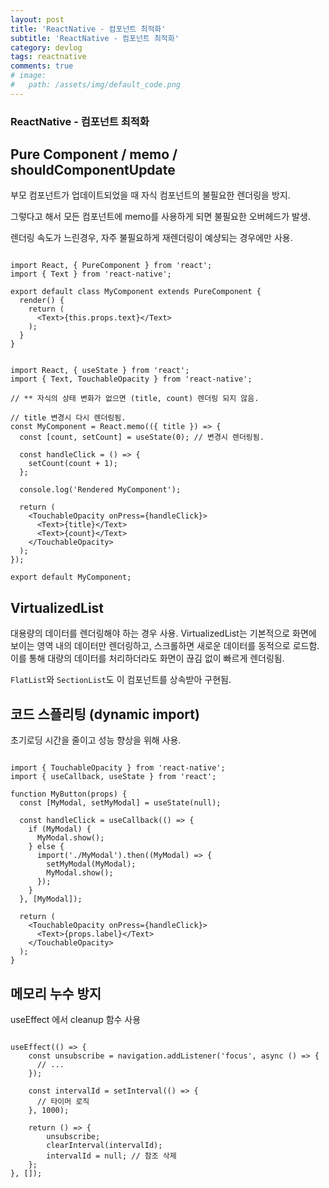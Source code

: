 ```yaml
---
layout: post
title: 'ReactNative - 컴포넌트 최적화'
subtitle: 'ReactNative - 컴포넌트 최적화'
category: devlog
tags: reactnative
comments: true
# image: 
#   path: /assets/img/default_code.png
---
```


### ReactNative - 컴포넌트 최적화

## Pure Component / memo / shouldComponentUpdate

부모 컴포넌트가 업데이트되었을 때 자식 컴포넌트의 불필요한 렌더링을 방지.

그렇다고 해서 모든 컴포넌트에 memo를 사용하게 되면 불필요한 오버헤드가 발생.

렌더링 속도가 느린경우, 자주 불필요하게 재렌더링이 예샹되는 경우에만 사용.

```tsx

import React, { PureComponent } from 'react';
import { Text } from 'react-native';

export default class MyComponent extends PureComponent {
  render() {
    return (
      <Text>{this.props.text}</Text>
    );
  }
}

```

```tsx

import React, { useState } from 'react';
import { Text, TouchableOpacity } from 'react-native';

// ** 자식의 상태 변화가 없으면 (title, count) 렌더링 되지 않음.

// title 변경시 다시 렌더링됨.
const MyComponent = React.memo(({ title }) => {
  const [count, setCount] = useState(0); // 변경시 렌더링됨.

  const handleClick = () => {
    setCount(count + 1);
  };

  console.log('Rendered MyComponent');

  return (
    <TouchableOpacity onPress={handleClick}>
      <Text>{title}</Text>
      <Text>{count}</Text>
    </TouchableOpacity>
  );
});

export default MyComponent;

```



## VirtualizedList

대용량의 데이터를 렌더링해야 하는 경우 사용.
VirtualizedList는 기본적으로 화면에 보이는 영역 내의 데이터만 렌더링하고, 스크롤하면 새로운 데이터를 동적으로 로드함.
이를 통해 대량의 데이터를 처리하더라도 화면이 끊김 없이 빠르게 렌더링됨.

`FlatList`와 `SectionList`도 이 컴포넌트를 상속받아 구현됨.



## 코드 스플리팅 (dynamic import)

초기로딩 시간을 줄이고 성능 향상을 위해 사용.

```tsx

import { TouchableOpacity } from 'react-native';
import { useCallback, useState } from 'react';

function MyButton(props) {
  const [MyModal, setMyModal] = useState(null);

  const handleClick = useCallback(() => {
    if (MyModal) {
      MyModal.show();
    } else {
      import('./MyModal').then((MyModal) => {
        setMyModal(MyModal);
        MyModal.show();
      });
    }
  }, [MyModal]);

  return (
    <TouchableOpacity onPress={handleClick}>
      <Text>{props.label}</Text>
    </TouchableOpacity>
  );
}

```



## 메모리 누수 방지

useEffect 에서 cleanup 함수 사용

```tsx

useEffect(() => {
    const unsubscribe = navigation.addListener('focus', async () => {
      // ...
    });

    const intervalId = setInterval(() => {
      // 타이머 로직
    }, 1000);

    return () => {
        unsubscribe;
        clearInterval(intervalId);
        intervalId = null; // 참조 삭제
    };
}, []);

```